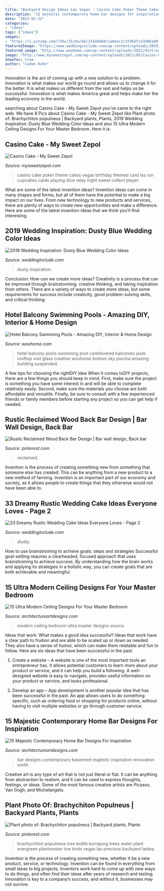 ```yaml
---
title: "Backyard Design Ideas Las Vegas : Casino Cake Poker Theme Cakes Vegas Birthday Themed Card Las Run Cupcakes Cards Playing Dice Relay Night Sweet Collect Player"
description: "15 majestic contemporary home bar designs for inspiration"
date: "2023-01-22"
categories:
- "ideas"
tags: ["ideas"]
images:
- "https://i.pinimg.com/736x/31/6a/b6/316ab660c1a0eec1c3fdbbfce3d0ba89--photos-of.jpg"
featuredImage: "https://www.weddinginclude.com/wp-content/uploads/2019/07/Dreamy-Rustic-Wedding-Cake-Ideas-Everyone-Loves-1770678554964206379.jpg"
featured_image: "http://www.woohome.com/wp-content/uploads/2012/03/Creative-Hotel-Balcony-Pools-6.jpg"
image: "http://www.mysweetzepol.com/wp-content/uploads/2011/05/Casino-Cake-birthday-cake.jpg"
ShowToc: true
author: "Caden Kuhn"
---
```



Innovation is the act of coming up with a new solution to a problem. Innovation is what makes our world go round and allows us to change it for the better. It is what makes us different from the rest and helps us be successful. Innovation is what makes America great and helps make her the leading economy in the world.

	

		
searching about Casino Cake - My Sweet Zepol you've came to the right web. We have 8 Pics about Casino Cake - My Sweet Zepol like Plant photo of: Brachychiton populneus | Backyard plants, Plants, 2019 Wedding Inspiration: Dusty Blue Wedding Color Ideas and also 15 Ultra Modern Ceiling Designs For Your Master Bedroom. Here it is:
		
    
## Casino Cake - My Sweet Zepol

<img loading=lazy src="http://www.mysweetzepol.com/wp-content/uploads/2011/05/Casino-Cake-birthday-cake.jpg" onerror="this.onerror=null;this.src='https://tse1.mm.bing.net/th?id=OIP.puon9WpQNhOz8Saj3VlHuwHaJ6&amp;pid=15.1';" alt="Casino Cake - My Sweet Zepol">

_Source: mysweetzepol.com_

>casino cake poker theme cakes vegas birthday themed card las run cupcakes cards playing dice relay night sweet collect player. 

	

What are some of the latest invention ideas?
Invention ideas can come in many shapes and forms, but all of them have the potential to make a big impact on our lives. From new technology to new products and services, there are plenty of ways to create new opportunities and make a difference. Here are some of the latest invention ideas that we think you'll find interesting.

    
## 2019 Wedding Inspiration: Dusty Blue Wedding Color Ideas

<img loading=lazy src="http://www.weddinginclude.com/wp-content/uploads/2017/08/How-To-Create-A-Beautiful-Dusty-Blue-Wedding.jpg" onerror="this.onerror=null;this.src='https://tse2.mm.bing.net/th?id=OIP.3Bc2sMpiIbn-xT5Yfx5eBAHaKD&amp;pid=15.1';" alt="2019 Wedding Inspiration: Dusty Blue Wedding Color Ideas">

_Source: weddinginclude.com_

>dusty inspiration. 

	

Conclusion: How can we create more ideas?
Creativity is a process that can be improved through brainstorming, creative thinking, and taking inspiration from others. There are a variety of ways to create more ideas, but some requirements for success include creativity, good problem-solving skills, and critical thinking.

    
## Hotel Balcony Swimming Pools - Amazing DIY, Interior &amp; Home Design

<img loading=lazy src="http://www.woohome.com/wp-content/uploads/2012/03/Creative-Hotel-Balcony-Pools-6.jpg" onerror="this.onerror=null;this.src='https://tse3.mm.bing.net/th?id=OIP.XpQVn-dhNSJNXs35y_2rxgHaE7&amp;pid=15.1';" alt="Hotel Balcony Swimming Pools - Amazing DIY, Interior &amp; Home Design">

_Source: woohome.com_

>hotel balcony pools swimming pool cantilevered balconies joule rooftop visit glass creative woohome bottom sky piscina amazing building suspended. 

	

A few tips for choosing the rightDIY Idea
When it comes toDIY projects, there are a few things you should keep in mind. First, make sure the project is something you have some interest in and will be able to complete relatively easily. Second, make sure the materials you choose are both affordable and versatile. Finally, be sure to consult with a few experienced friends or family members before starting any project so you can get help if needed.

    
## Rustic Reclaimed Wood Back Bar Design | Bar Wall Design, Back Bar

<img loading=lazy src="https://i.pinimg.com/736x/4e/d8/fd/4ed8fdbe34ccbb2ae61e167dace00533.jpg" onerror="this.onerror=null;this.src='https://tse3.mm.bing.net/th?id=OIP.sK7WdvbgUrALboXCN5QKwAHaFj&amp;pid=15.1';" alt="Rustic Reclaimed Wood Back Bar Design | Bar wall design, Back bar">

_Source: pinterest.com_

>reclaimed. 

	

Invention is the process of creating something new from something that someone else has created. This can be anything from a new product to a new method of farming. invention is an important part of our economy and society, as it allows people to create things that they otherwise would not have been able to.

    
## 33 Dreamy Rustic Wedding Cake Ideas Everyone Loves - Page 2

<img loading=lazy src="https://www.weddinginclude.com/wp-content/uploads/2019/07/Dreamy-Rustic-Wedding-Cake-Ideas-Everyone-Loves-1770678554964206379.jpg" onerror="this.onerror=null;this.src='https://tse4.mm.bing.net/th?id=OIP.YBJahn1iMWr_uHQTnH5Y_QHaLH&amp;pid=15.1';" alt="33 Dreamy Rustic Wedding Cake Ideas Everyone Loves - Page 2">

_Source: weddinginclude.com_

>diydiy. 

	

How to use brainstroming to achieve goals: steps and strategies
Successful goal-setting requires a clearheaded, focused approach that uses brainstroming to achieve success. By understanding how the brain works and applying its strategies in a holistic way, you can create goals that are both achievable and meaningful.

    
## 15 Ultra Modern Ceiling Designs For Your Master Bedroom

<img loading=lazy src="http://www.architectureartdesigns.com/wp-content/uploads/2015/03/923-630x464.jpg" onerror="this.onerror=null;this.src='https://tse1.mm.bing.net/th?id=OIP.QTTm6oDi5RJ_J-TmpK5RrgHaFd&amp;pid=15.1';" alt="15 Ultra Modern Ceiling Designs For Your Master Bedroom">

_Source: architectureartdesigns.com_

>modern ceiling bedroom ultra master designs source. 

	

Ideas that work: What makes a good idea successful?
Ideas that work have a clear path to fruition and are able to be scaled up or down as needed. They also have a sense of humor, which can make them relatable and fun to follow. Here are six ideas that have been successful in the past:
1. Create a website – A website is one of the most important tools an entrepreneur has. It allows potential customers to learn more about your product or service, and it can help you build a following. A well-designed website is easy to navigate, provides useful information on your product or service, and looks professional.

2. Develop an app – App development is another popular idea that has been successful in the past. An app allows users to do something specific, such as ordering food or shopping for products online, without having to visit multiple websites or go through customer service.

    
## 15 Majestic Contemporary Home Bar Designs For Inspiration

<img loading=lazy src="https://www.architectureartdesigns.com/wp-content/uploads/2014/11/15-Majestic-Contemporary-Home-Bar-Designs-For-Inspiration-5-630x903.jpg" onerror="this.onerror=null;this.src='https://tse1.mm.bing.net/th?id=OIP.niXDMXJsplwDGx8gf0jVlQHaKn&amp;pid=15.1';" alt="15 Majestic Contemporary Home Bar Designs For Inspiration">

_Source: architectureartdesigns.com_

>bar designs contemporary basement majestic inspiration renovation smith. 

	

Creative art is any type of art that is not just literal or flat. It can be anything from abstraction to realism, and it can be used to express thoughts, feelings, or ideas. Some of the most famous creative artists are Picasso, Van Gogh, and Michelangelo.

    
## Plant Photo Of: Brachychiton Populneus | Backyard Plants, Plants

<img loading=lazy src="https://i.pinimg.com/736x/31/6a/b6/316ab660c1a0eec1c3fdbbfce3d0ba89--photos-of.jpg" onerror="this.onerror=null;this.src='https://tse2.mm.bing.net/th?id=OIP.0ykjtMCZl7IWkNdLh4prBQHaJ3&amp;pid=15.1';" alt="Plant photo of: Brachychiton populneus | Backyard plants, Plants">

_Source: pinterest.com_

>brachychiton populneus tree bottle kurrajong trees water plant evergreen plantmaster low birds vegas las previous backyard ladwp. 

	

Invention is the process of creating something new, whether it be a new product, service, or technology. Invention can be found in everything from small ideas to big projects. Inventors work hard to come up with new ways to do things, and often find their ideas after years of research and testing. Innovation is key to a company’s success, and without it, businesses may not survive.

